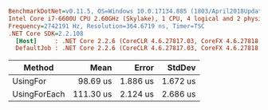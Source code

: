 ``` ini

BenchmarkDotNet=v0.11.5, OS=Windows 10.0.17134.885 (1803/April2018Update/Redstone4)
Intel Core i7-6600U CPU 2.60GHz (Skylake), 1 CPU, 4 logical and 2 physical cores
Frequency=2742191 Hz, Resolution=364.6719 ns, Timer=TSC
.NET Core SDK=2.2.108
  [Host]     : .NET Core 2.2.6 (CoreCLR 4.6.27817.03, CoreFX 4.6.27818.02), 64bit RyuJIT
  DefaultJob : .NET Core 2.2.6 (CoreCLR 4.6.27817.03, CoreFX 4.6.27818.02), 64bit RyuJIT


```
|       Method |      Mean |    Error |   StdDev |
|------------- |----------:|---------:|---------:|
|     UsingFor |  98.69 us | 1.886 us | 1.672 us |
| UsingForEach | 111.30 us | 2.124 us | 2.686 us |
